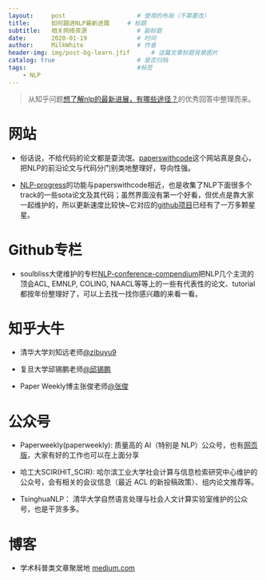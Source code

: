 ```yaml
---
layout:     post                    # 使用的布局（不需要改）
title:      如何跟进NLP最新进展   	# 标题 
subtitle:   相关网络资源				# 副标题
date:       2020-01-19              # 时间
author:     MilkWhite               # 作者
header-img: img/post-bg-learn.jfif    	# 这篇文章标题背景图片
catalog: true                       # 是否归档
tags:                               #标签
    - NLP
---
```

>从知乎问题[想了解nlp的最新进展，有哪些途径？](https://www.zhihu.com/question/357128934)的优秀回答中整理而来。


# 网站
* 俗话说，不给代码的论文都是耍流氓。[paperswithcode](https://paperswithcode.com/area/natural-language-processing)这个网站真是良心，把NLP的前沿论文与代码分门别类地整理好，导向性强。


* [NLP-progress](https://nlpprogress.com/)的功能与paperswithcode相近，也是收集了NLP下面很多个track的一些sota论文及其代码；虽然界面没有第一个好看，但优点是靠大家一起维护的，所以更新速度比较快~它对应的[github项目](https://github.com/sebastianruder/NLP-progress)已经有了一万多颗星星。


# Github专栏
* soulbliss大佬维护的专栏[NLP-conference-compendium](https://github.com/soulbliss/NLP-conference-compendium)把NLP几个主流的顶会ACL, EMNLP, COLING, NAACL等等上的一些有代表性的论文、tutorial都按年份整理好了，可以上去找一找你感兴趣的来看一看。

# 知乎大牛
* 清华大学刘知远老师[@zibuyu9](https://www.zhihu.com/people/zibuyu9/activities)

* 复旦大学邱锡鹏老师[@邱锡鹏](https://www.zhihu.com/people/xpqiu/activities)

* Paper Weekly博主张俊老师[@张俊](zhihu.com/people/zhang-jun-87-61/activities)

# 公众号
* Paperweekly(paperweekly): 质量高的 AI（特别是 NLP）公众号，也有[网页版](http://www.paperweekly.site/)，大家有好的工作也可以在上面分享

* 哈工大SCIR(HIT_SCIR): 哈尔滨工业大学社会计算与信息检索研究中心维护的公众号，会有相关的会议信息（最近 ACL 的新投稿政策）、组内论文推荐等。

* TsinghuaNLP： 清华大学自然语言处理与社会人文计算实验室维护的公众号，也是干货多多。

# 博客

* 学术科普类文章聚居地 [medium.com](http://link.zhihu.com/?target=http%3A//medium.com)